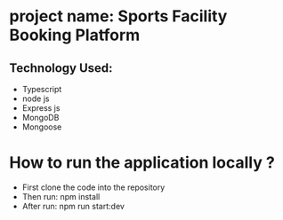 <h1>project name: Sports Facility Booking Platform</h1>
<h2>Technology Used: </h2>
<ul>
  <li>Typescript</li>
  <li>node js</li>
  <li>Express js</li>
  <li>MongoDB</li>
  <li>Mongoose</li>
</ul>

<h1>How to run the application locally ?</h1>
<ul>
  <li>First clone the code into the repository</li>
  <li>Then run: npm install</li>
  <li>After run: npm run start:dev</li>
</ul>

<h1></h1>


